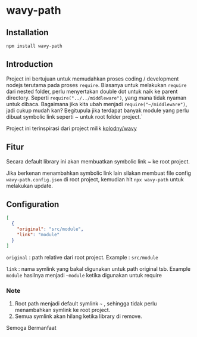 # wavy-path

## Installation

```
npm install wavy-path
```

## Introduction

Project ini bertujuan untuk memudahkan proses coding / development nodejs terutama pada proses `require`. Biasanya untuk melakukan `require` dari nested folder, perlu menyertakan double dot untuk naik ke parent directory. 
Seperti `require("../../middleware")`, yang mana tidak nyaman untuk dibaca. Bagaimana jika kita ubah menjadi `require("~/middleware")`, jadi cukup mudah kan? Begitupula jika terdapat banyak module yang perlu dibuat symbolic link seperti ~ untuk root folder project.`

Project ini terinspirasi dari project milik [kolodny/wavy](https://github.com/kolodny/wavy)

## Fitur

Secara default library ini akan membuatkan symbolic link ~ ke root project.

Jika berkenan menambahkan symbolic link lain silakan membuat file config `wavy-path.config.json` di root project, kemudian hit `npx wavy-path` untuk melakukan update.

## Configuration

```json
[
  {
    "original": "src/module",
    "link": "module"
  }
]
```

`original` : path relative dari root project. Example : `src/module`

`link` : nama symlink yang bakal digunakan untuk path original tsb. Example `module` hasilnya menjadi `~module` ketika digunakan untuk require

### Note

1. Root path menjadi default symlink `~` , sehingga tidak perlu menambahkan symlink ke root project.
2. Semua symlink akan hilang ketika library di remove.

Semoga Bermanfaat
